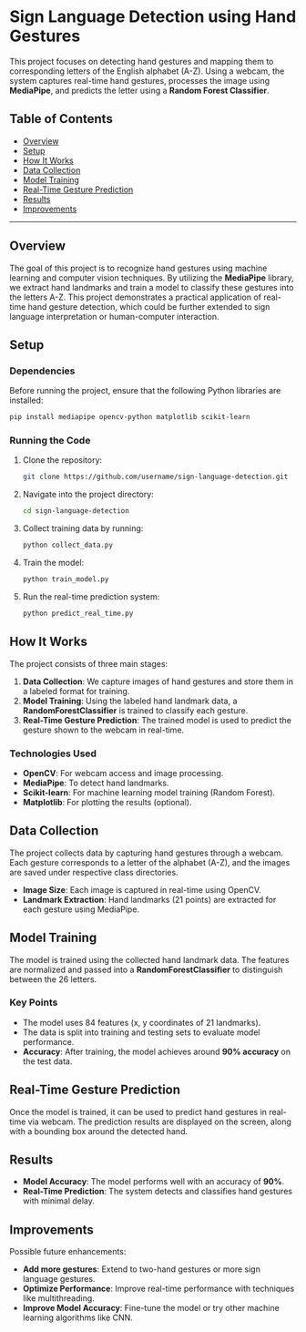 
# Sign Language Detection using Hand Gestures

This project focuses on detecting hand gestures and mapping them to corresponding letters of the English alphabet (A-Z). Using a webcam, the system captures real-time hand gestures, processes the image using **MediaPipe**, and predicts the letter using a **Random Forest Classifier**.

## Table of Contents
- [Overview](#overview)
- [Setup](#setup)
- [How It Works](#how-it-works)
- [Data Collection](#data-collection)
- [Model Training](#model-training)
- [Real-Time Gesture Prediction](#real-time-gesture-prediction)
- [Results](#results)
- [Improvements](#improvements)

---

## Overview

The goal of this project is to recognize hand gestures using machine learning and computer vision techniques. By utilizing the **MediaPipe** library, we extract hand landmarks and train a model to classify these gestures into the letters A-Z. This project demonstrates a practical application of real-time hand gesture detection, which could be further extended to sign language interpretation or human-computer interaction.

## Setup

### Dependencies
Before running the project, ensure that the following Python libraries are installed:

```bash
pip install mediapipe opencv-python matplotlib scikit-learn
```

### Running the Code
1. Clone the repository:
   ```bash
   git clone https://github.com/username/sign-language-detection.git
   ```
2. Navigate into the project directory:
   ```bash
   cd sign-language-detection
   ```
3. Collect training data by running:
   ```bash
   python collect_data.py
   ```
4. Train the model:
   ```bash
   python train_model.py
   ```
5. Run the real-time prediction system:
   ```bash
   python predict_real_time.py
   ```

## How It Works

The project consists of three main stages:
1. **Data Collection**: We capture images of hand gestures and store them in a labeled format for training.
2. **Model Training**: Using the labeled hand landmark data, a **RandomForestClassifier** is trained to classify each gesture.
3. **Real-Time Gesture Prediction**: The trained model is used to predict the gesture shown to the webcam in real-time.

### Technologies Used
- **OpenCV**: For webcam access and image processing.
- **MediaPipe**: To detect hand landmarks.
- **Scikit-learn**: For machine learning model training (Random Forest).
- **Matplotlib**: For plotting the results (optional).

## Data Collection

The project collects data by capturing hand gestures through a webcam. Each gesture corresponds to a letter of the alphabet (A-Z), and the images are saved under respective class directories.

- **Image Size**: Each image is captured in real-time using OpenCV.
- **Landmark Extraction**: Hand landmarks (21 points) are extracted for each gesture using MediaPipe.

## Model Training

The model is trained using the collected hand landmark data. The features are normalized and passed into a **RandomForestClassifier** to distinguish between the 26 letters.

### Key Points
- The model uses 84 features (x, y coordinates of 21 landmarks).
- The data is split into training and testing sets to evaluate model performance.
- **Accuracy**: After training, the model achieves around **90% accuracy** on the test data.

## Real-Time Gesture Prediction

Once the model is trained, it can be used to predict hand gestures in real-time via webcam. The prediction results are displayed on the screen, along with a bounding box around the detected hand.

## Results

- **Model Accuracy**: The model performs well with an accuracy of **90%**.
- **Real-Time Prediction**: The system detects and classifies hand gestures with minimal delay.

## Improvements

Possible future enhancements:
- **Add more gestures**: Extend to two-hand gestures or more sign language gestures.
- **Optimize Performance**: Improve real-time performance with techniques like multithreading.
- **Improve Model Accuracy**: Fine-tune the model or try other machine learning algorithms like CNN.